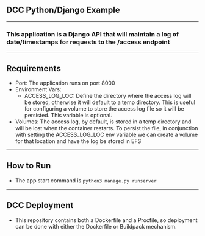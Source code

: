 ## DCC Python/Django Example
---
### This application is a Django API that will maintain a log of date/timestamps for requests to the /access endpoint
---
## Requirements

* Port: The application runs on port 8000
* Environment Vars:
    * ACCESS_LOG_LOC: Define the directory where the access log will be stored, otherwise it will default to a temp directory.  This is useful for configuring a volume to store the access log file so it will be persisted.  This variable is optional.
* Volumes: The access log, by default, is stored in a temp directory and will be lost when the container restarts.  To persist the file, in conjunction with setting the ACCESS_LOG_LOC env variable we can create a volume for that location and have the log be stored in EFS
---
## How to Run
* The app start command is `python3 manage.py runserver`
---
## DCC Deployment
* This repository contains both a Dockerfile and a Procfile, so deployment can be done with either the Dockerfile or Buildpack mechanism.
